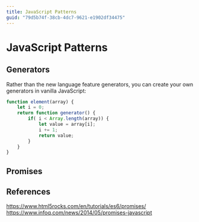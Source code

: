 ```yaml
---
title: JavaScript Patterns
guid: "79d5b74f-38cb-4dc7-9621-e1902df34475"
---
```

# JavaScript Patterns

## Generators

Rather than the new language feature generators, you can create your own generators in vanilla JavaScript:

```javascript
function element(array) {
    let i = 0;
    return function generator() {
        if( i < Array.length(array)) {
            let value = array[i];
            i += 1;
            return value;
        }
    }
}
```

## Promises

## References

https://www.html5rocks.com/en/tutorials/es6/promises/
https://www.infoq.com/news/2014/05/promises-javascript

